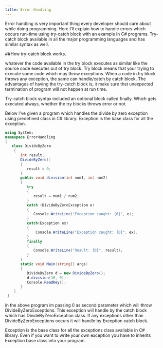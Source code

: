 ```yaml
---
title: Error Handling
---
```

Error handling is very important thing every developer should care about while doing programming. Here I'll explain how to handle errors which occurs run-time using try-catch block with an example in C# programs. Try-catch block available in all the major programming languages and has similar syntax as well.
  
##How try-catch block works.

whatever the code available in the try block executes as similar like the source code executes out of try block. Try block means that your trying to execute some code which may throw exceptions. When a code in try block throws any exception, the same can handle/catch by catch block. The advantages of having the try-catch block is, it make sure that unexpected termination of program will not happen at run time.

Try-catch block syntax included an optional block called finally. Which gets executed always, whether the try blocks throws error or not.

Below I've given a program which handles the divide by zero exception using predefined class in C# library. Exception is the base class for all the exception.

```c#
using System;
namespace ErrorHandling
{
   class DivideByZero
    {
       int result;
       DivideByZero()
       {
          result = 0;
       }
       public void division(int num1, int num2)
       {
          try
          {
             result = num1 / num2;
          }
          catch (DivideByZeroException e)
          {
             Console.WriteLine("Exception caught: {0}", e);
          }
          catch(Exception ex)
          {
              Console.WriteLine("Exception caught: {0}", ex);
          }
          finally
          {
             Console.WriteLine("Result: {0}", result);
          }
       }
       static void Main(string[] args)
       {
          DivideByZero d = new DivideByZero();
          d.division(10, 0);
          Console.ReadKey();
       }
    }
 }
 ```
 in the above program im passing 0 as second parameter which will throw DivideByZeroExceptions. This exception will handle by the catch block which has DivideByZeroException class. If any exceptions other than DivideByZeroExceptions occurs it will handle by Exception catch block.
 
 Exception is the base class for all the exceptions class available in C# library. Even if you want to write your own exception you have to inherits Exception base class into your program.
